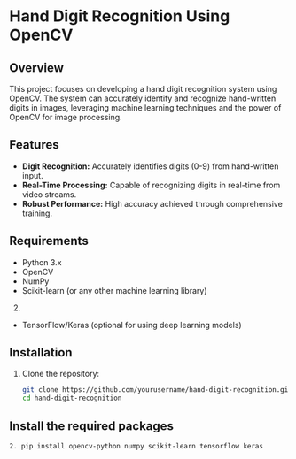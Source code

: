 
# Hand Digit Recognition Using OpenCV


## Overview

This project focuses on developing a hand digit recognition system using OpenCV. The system can accurately identify and recognize hand-written digits in images, leveraging machine learning techniques and the power of OpenCV for image processing.

## Features

- **Digit Recognition:** Accurately identifies digits (0-9) from hand-written input.
- **Real-Time Processing:** Capable of recognizing digits in real-time from video streams.
- **Robust Performance:** High accuracy achieved through comprehensive training.

## Requirements

- Python 3.x
- OpenCV
- NumPy
- Scikit-learn (or any other machine learning library)
2. 
- TensorFlow/Keras (optional for using deep learning models)

## Installation

1. Clone the repository:
   ```bash
   git clone https://github.com/yourusername/hand-digit-recognition.git
   cd hand-digit-recognition

## Install the required packages
   ```bash
2. pip install opencv-python numpy scikit-learn tensorflow keras





